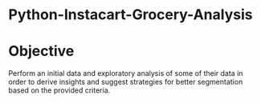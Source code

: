 # Python-Instacart-Grocery-Analysis
# Objective
Perform an initial data and exploratory analysis of some of their data in order to derive insights and suggest strategies for better segmentation based on the provided criteria.
